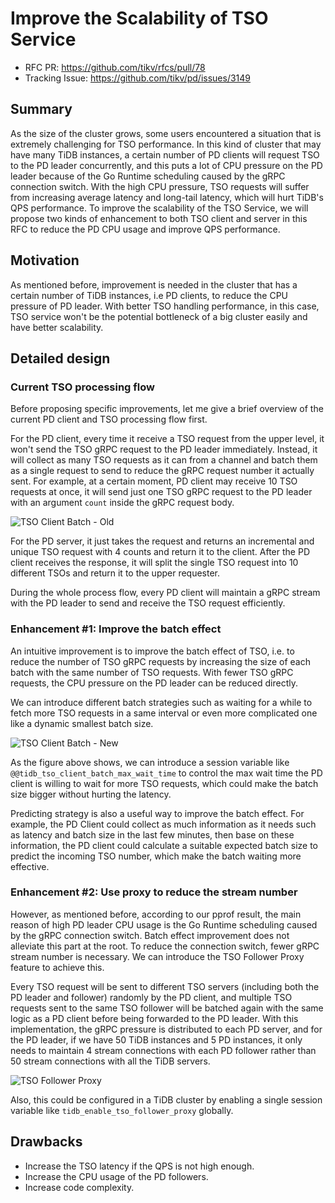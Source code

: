 # Improve the Scalability of TSO Service

- RFC PR: https://github.com/tikv/rfcs/pull/78
- Tracking Issue: https://github.com/tikv/pd/issues/3149

## Summary

As the size of the cluster grows, some users encountered a situation that is
extremely challenging for TSO performance. In this kind of cluster that may
have many TiDB instances, a certain number of PD clients will request TSO to
the PD leader concurrently, and this puts a lot of CPU pressure on the PD leader
because of the Go Runtime scheduling caused by the gRPC connection switch. With
the high CPU pressure, TSO requests will suffer from increasing average latency
and long-tail latency, which will hurt TiDB's QPS performance. To improve the
scalability of the TSO Service, we will propose two kinds of enhancement to both TSO
client and server in this RFC to reduce the PD CPU usage and improve QPS performance.

## Motivation

As mentioned before, improvement is needed in the cluster that has a certain number
of TiDB instances, i.e PD clients, to reduce the CPU pressure of PD leader. With
better TSO handling performance, in this case, TSO service won't be the potential
bottleneck of a big cluster easily and have better scalability.

## Detailed design

### Current TSO processing flow

Before proposing specific improvements, let me give a brief overview of the current
PD client and TSO processing flow first.

For the PD client, every time it receive a TSO request from the upper level, it won't
send the TSO gRPC request to the PD leader immediately. Instead, it will collect as
many TSO requests as it can from a channel and batch them as a single request to
send to reduce the gRPC request number it actually sent. For example, at a certain
moment, PD client may receive 10 TSO requests at once, it will send just one TSO gRPC
request to the PD leader with an argument `count` inside the gRPC request body.

![TSO Client Batch - Old](https://i.imgur.com/vUgVSUI.png)

For the PD server, it just takes the request and returns an incremental and unique TSO
request with 4 counts and return it to the client. After the PD client receives the
response, it will split the single TSO request into 10 different TSOs and return it to
the upper requester.

During the whole process flow, every PD client will maintain a gRPC stream with the PD
leader to send and receive the TSO request efficiently.

### Enhancement #1: Improve the batch effect

An intuitive improvement is to improve the batch effect of TSO, i.e. to reduce the number
of TSO gRPC requests by increasing the size of each batch with the same number of TSO requests.
With fewer TSO gRPC requests, the CPU pressure on the PD leader can be reduced directly.

We can introduce different batch strategies such as waiting for a while to fetch more TSO requests
in a same interval or even more complicated one like a dynamic smallest batch size.

![TSO Client Batch - New](https://i.imgur.com/HI6Tu2h.png)

As the figure above shows, we can introduce a session variable like `@@tidb_tso_client_batch_max_wait_time`
to control the max wait time the PD client is willing to wait for more TSO requests, which could make the
batch size bigger without hurting the latency.

Predicting strategy is also a useful way to improve the batch effect. For example, the PD Client
could collect as much information as it needs such as latency and batch size in the last few minutes,
then base on these information, the PD client could calculate a suitable expected batch size to predict
the incoming TSO number, which make the batch waiting more effective.

### Enhancement #2: Use proxy to reduce the stream number

However, as mentioned before, according to our pprof result, the main reason of high PD leader
CPU usage is the Go Runtime scheduling caused by the gRPC connection switch. Batch effect
improvement does not alleviate this part at the root. To reduce the connection switch,
fewer gRPC stream number is necessary. We can introduce the TSO Follower Proxy feature
to achieve this.

Every TSO request will be sent to different TSO servers (including both the PD leader and follower)
randomly by the PD client, and multiple TSO requests sent to the same TSO follower will be
batched again with the same logic as a PD client before being forwarded to the PD leader.
With this implementation, the gRPC pressure is distributed to each PD server, and for the
PD leader, if we have 50 TiDB instances and 5 PD instances, it only needs to maintain 4
stream connections with each PD follower rather than 50 stream connections with all the TiDB
servers.

![TSO Follower Proxy](https://i.imgur.com/WoB9YN9.png)

Also, this could be configured in a TiDB cluster by enabling a single session variable like `tidb_enable_tso_follower_proxy` globally.

## Drawbacks

- Increase the TSO latency if the QPS is not high enough.
- Increase the CPU usage of the PD followers.
- Increase code complexity.
